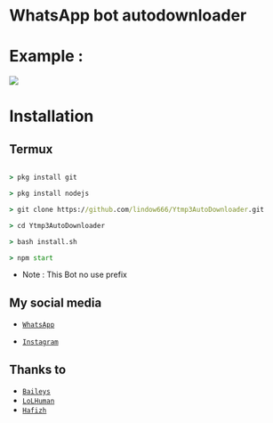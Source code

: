 # WhatsApp bot autodownloader



# Example :

<img align="center" height="auto" src="https://i.ibb.co/sbFMDRT/IMG-20210312-004810.jpg"/>

# Installation

## Termux

```cmd

> pkg install git

> pkg install nodejs

> git clone https://github.com/lindow666/Ytmp3AutoDownloader.git

> cd Ytmp3AutoDownloader

> bash install.sh

> npm start

```
* Note : This Bot no use prefix

## My social media

* [`WhatsApp`](http://wa.me/6289513946766)

* [`Instagram`](http://instagram.com/lindoww.6)

## Thanks to

* [`Baileys`](https://github.com/adiwajshing/Baileys)
* [`LoLHuman`](https://github.com/LoLHuman)
* [`Hafizh`](https://github.com/HAFizh-15)



